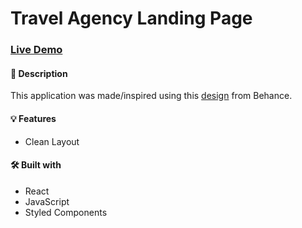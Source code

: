 # Travel Agency Landing Page

### [Live Demo](https://travel-landing-pageapp.vercel.app/)

#### 📝 Description
This application was made/inspired using this [design](https://www.behance.net/gallery/75774653/Travel-Landing-Page?tracking_source=search_projects%7Clanding%20page) from Behance.

#### 💡 Features
* Clean Layout

#### 🛠️ Built with 
 * React
 * JavaScript
 * Styled Components
